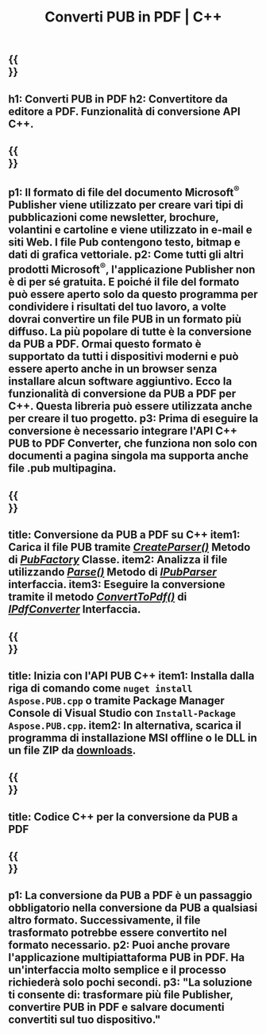 ﻿---
translation: true
template: /_templates/conversion-child.md
title: Converti PUB in PDF | C++
description: Converti PUB in PDF utilizzando l'API C++ su Windows, Linux e Mac OS X. Funzionalità di conversione dell'editore facile da integrare nella tua soluzione.
url: /cpp/conversion/pub-to-pdf/
metakeywords: pub in pdf c++, converti pub in pdf cpp, c++ pub in pdf, editore in pdf c++
family: pub
platformtag: cpp
feature: conversion
---

{{<section banner>}}
---
h1: Converti PUB in PDF
h2: Convertitore da editore a PDF. Funzionalità di conversione API С++.
---

{{<section overview>}}
---
p1: Il formato di file del documento Microsoft<sup>®</sup> Publisher viene utilizzato per creare vari tipi di pubblicazioni come newsletter, brochure, volantini e cartoline e viene utilizzato in e-mail e siti Web. I file Pub contengono testo, bitmap e dati di grafica vettoriale.
p2: Come tutti gli altri prodotti Microsoft<sup>®</sup>, l'applicazione Publisher non è di per sé gratuita. E poiché il file del formato può essere aperto solo da questo programma per condividere i risultati del tuo lavoro, a volte dovrai convertire un file PUB in un formato più diffuso. La più popolare di tutte è la conversione da PUB a PDF. Ormai questo formato è supportato da tutti i dispositivi moderni e può essere aperto anche in un browser senza installare alcun software aggiuntivo. Ecco la funzionalità di conversione da PUB a PDF per C++. Questa libreria può essere utilizzata anche per creare il tuo progetto.
p3: Prima di eseguire la conversione è necessario integrare l'API C++ PUB to PDF Converter, che funziona non solo con documenti a pagina singola ma supporta anche file .pub multipagina.
---

{{<section feature1>}}
---
title: Conversione da PUB a PDF su C++
item1: Carica il file PUB tramite [*CreateParser()*](https://apiference.aspose.com/pub/cpp/class/aspose.pub.pub_factory#a88c04c4c35d45ee8febc7e1554d03c4b) Metodo di [*PubFactory*](https://reference.aspose.com/pub/cpp/class/aspose.pub.pub_factory) Classe.
item2: Analizza il file utilizzando [*Parse()*](https://apiference.aspose.com/pub/cpp/class/aspose.pub.i_pub_parser#ae9fc7043f382a5b4a7b694f0fe477915) Metodo di [*IPubParser*](https://apiference.aspose.com/pub/cpp/class/aspose.pub.i_pub_parser) interfaccia.
item3: Eseguire la conversione tramite il metodo [*ConvertToPdf()*](https://apiference.aspose.com/pub/cpp/class/aspose.pub.i_pdf_converter#acdea381bc8f2a2799e73a039b09ecdb5) di [*IPdfConverter*](https://reference.aspose.com/pub/cpp/class/aspose.pub.i_pdf_converter) Interfaccia.
---

{{<section feature2>}}
---
title: Inizia con l'API PUB C++
item1: Installa dalla riga di comando come ```nuget install Aspose.PUB.cpp``` o tramite Package Manager Console di Visual Studio con ```Install-Package Aspose.PUB.cpp```.
item2: In alternativa, scarica il programma di installazione MSI offline o le DLL in un file ZIP da [downloads](https://releases.aspose.com/pub/cpp).
---

{{<section codeexample>}}
---
title: Codice C++ per la conversione da PUB a PDF
---

{{<section summary>}}
---
p1: La conversione da PUB a PDF è un passaggio obbligatorio nella conversione da PUB a qualsiasi altro formato. Successivamente, il file trasformato potrebbe essere convertito nel formato necessario.
p2: Puoi anche provare l'applicazione multipiattaforma PUB in PDF. Ha un'interfaccia molto semplice e il processo richiederà solo pochi secondi.
p3: "La soluzione ti consente di: trasformare più file Publisher, convertire PUB in PDF e salvare documenti convertiti sul tuo dispositivo."
---